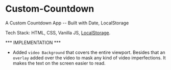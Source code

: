 # Custom-Countdown
A Custom Countdown App -- Built with Date, LocalStorage

Tech Stack: HTML, CSS, Vanilla JS, [LocalStorage](https://developer.mozilla.org/en-US/docs/Web/API/Window/localStorage).


*** IMPLEMENTATION ***
 * Added `video Background` that covers the entire viewport. Besides that an `overlay` added over the video to
 mask any kind of video imperfections. It makes the text on the screen easier to read.

